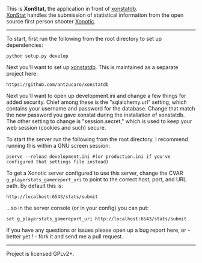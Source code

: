 This is **XonStat**, the application in front of [xonstatdb][xonstatdb].  
[XonStat][xonstat] handles the submission of statistical information from the open source first person shooter [Xonotic][xonotic].

----

To start, first run the following from the root directory to set up dependencies:

    python setup.py develop

Next you'll want to set up [xonstatdb][xonstatdb]. This is maintained as a separate project here:

    https://github.com/antzucaro/xonstatdb

Next you'll want to open up development.ini and change a few things for added security.
Chief among these is the "sqlalchemy.url" setting, which contains your username and password for the database.
Change that match the new password you gave xonstat during the installation of xonstatdb.
The other setting to change is "session.secret," which is used to keep your web session (cookies and such) secure.

To start the server run the following from the root directory. I recommend running this within a GNU screen session:

    pserve --reload development.ini #(or production.ini if you've configured that settings file instead)

To get a Xonotic server configured to use this server, change the CVAR `g_playerstats_gamereport_uri` to point to the correct host, port, and URL path. By default this is:

    http://localhost:6543/stats/submit

...so in the server console (or in your config) you can put:

    set g_playerstats_gamereport_uri http://localhost:6543/stats/submit

If you have any questions or issues please open up a bug report here, or - better yet ! - fork it and send me a pull request.

[xonstatdb]: https://github.com/antzucaro/xonstatdb
[xonstat]: http://stats.xonotic.org/
[xonotic]: http://www.xonotic.org/

----

Project is licensed GPLv2+.
